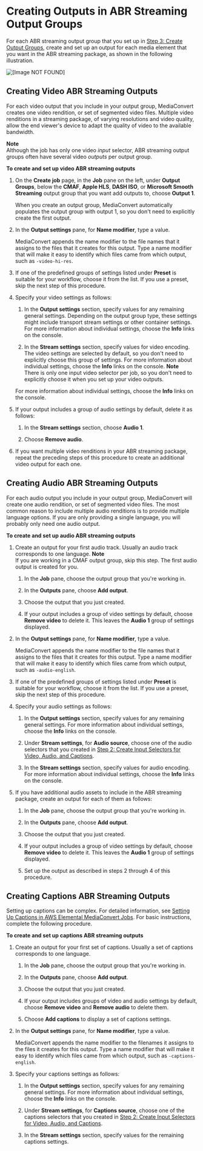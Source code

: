 # Creating Outputs in ABR Streaming Output Groups<a name="create-outputs-in-abr-streaming-output-groups"></a>

For each ABR streaming output group that you set up in [Step 3: Create Output Groups](specify-output-groups.md), create and set up an output for each media element that you want in the ABR streaming package, as shown in the following illustration\.

![\[Image NOT FOUND\]](http://docs.aws.amazon.com/mediaconvert/latest/ug/images/Job_outputs-ABR.png)

## Creating Video ABR Streaming Outputs<a name="video-abr-streaming-outputs"></a>

For each video output that you include in your output group, MediaConvert creates one video rendition, or set of segmented video files\. Multiple video renditions in a streaming package, of varying resolutions and video quality, allow the end viewer's device to adapt the quality of video to the available bandwidth\.

**Note**  
Although the job has only one video *input* selector, ABR streaming output groups often have several video *outputs* per output group\. 

**To create and set up video ABR streaming outputs**

1. On the **Create job** page, in the **Job** pane on the left, under **Output Groups**, below the **CMAF**, **Apple HLS**, **DASH ISO**, or **Microsoft Smooth Streaming** output group that you want add outputs to, choose **Output 1**\. 

   When you create an output group, MediaConvert automatically populates the output group with output 1, so you don't need to explicitly create the first output\.

1. In the **Output settings** pane, for **Name modifier**, type a value\.

   MediaConvert appends the name modifier to the file names that it assigns to the files that it creates for this output\. Type a name modifier that will make it easy to identify which files came from which output, such as `-video-hi-res`\.

1. If one of the predefined groups of settings listed under **Preset** is suitable for your workflow, choose it from the list\. If you use a preset, skip the next step of this procedure\.

1. Specify your video settings as follows:

   1. In the **Output settings** section, specify values for any remaining general settings\. Depending on the output group type, these settings might include transport stream settings or other container settings\. For more information about individual settings, choose the **Info** links on the console\.

   1. In the **Stream settings** section, specify values for video encoding\. The video settings are selected by default, so you don't need to explicitly choose this group of settings\. For more information about individual settings, choose the **Info** links on the console\.
**Note**  
There is only one input video selector per job, so you don't need to explicitly choose it when you set up your video outputs\.

   For more information about individual settings, choose the **Info** links on the console\.

1. If your output includes a group of audio settings by default, delete it as follows:

   1. In the **Stream settings** section, choose **Audio 1**\.

   1. Choose **Remove audio**\.

1. If you want multiple video renditions in your ABR streaming package, repeat the preceding steps of this procedure to create an additional video output for each one\.

## Creating Audio ABR Streaming Outputs<a name="audio-abr-streaming-outputs"></a>

For each audio output you include in your output group, MediaConvert will create one audio rendition, or set of segmented video files\. The most common reason to include multiple audio renditions is to provide multiple language options\. If you are only providing a single language, you will probably only need one audio output\.

**To create and set up audio ABR streaming outputs**

1. Create an output for your first audio track\. Usually an audio track corresponds to one language\.
**Note**  
If you are working in a CMAF output group, skip this step\. The first audio output is created for you\.

   1. In the **Job** pane, choose the output group that you're working in\.

   1. In the **Outputs** pane, choose **Add output**\. 

   1. Choose the output that you just created\.

   1. If your output includes a group of video settings by default, choose **Remove video** to delete it\. This leaves the **Audio 1** group of settings displayed\.

1. In the **Output settings** pane, for **Name modifier**, type a value\.

   MediaConvert appends the name modifier to the file names that it assigns to the files that it creates for this output\. Type a name modifier that will make it easy to identify which files came from which output, such as `-audio-english`\.

1. If one of the predefined groups of settings listed under **Preset** is suitable for your workflow, choose it from the list\. If you use a preset, skip the next step of this procedure\.

1. Specify your audio settings as follows:

   1. In the **Output settings** section, specify values for any remaining general settings\. For more information about individual settings, choose the **Info** links on the console\.

   1. Under **Stream settings**, for **Audio source**, choose one of the audio selectors that you created in [Step 2: Create Input Selectors for Video, Audio, and Captions](create-selectors.md)\.

   1. In the **Stream settings** section, specify values for audio encoding\. For more information about individual settings, choose the **Info** links on the console\.

1. If you have additional audio assets to include in the ABR streaming package, create an output for each of them as follows:

   1. In the **Job** pane, choose the output group that you're working in\.

   1. In the **Outputs** pane, choose **Add output**\. 

   1. Choose the output that you just created\.

   1. If your output includes a group of video settings by default, choose **Remove video** to delete it\. This leaves the **Audio 1** group of settings displayed\.

   1. Set up the output as described in steps 2 through 4 of this procedure\.

## Creating Captions ABR Streaming Outputs<a name="captions-abr-streaming-outputs"></a>

Setting up captions can be complex\. For detailed information, see [Setting Up Captions in AWS Elemental MediaConvert Jobs](including-captions.md)\. For basic instructions, complete the following procedure\.

**To create and set up captions ABR streaming outputs**

1. Create an output for your first set of captions\. Usually a set of captions corresponds to one language\.

   1. In the **Job** pane, choose the output group that you're working in\.

   1. In the **Outputs** pane, choose **Add output**\. 

   1. Choose the output that you just created\.

   1. If your output includes groups of video and audio settings by default, choose **Remove video** and **Remove audio** to delete them\. 

   1. Choose **Add captions** to display a set of captions settings\.

1. In the **Output settings** pane, for **Name modifier**, type a value\.

   MediaConvert appends the name modifier to the filenames it assigns to the files it creates for this output\. Type a name modifier that will make it easy to identify which files came from which output, such as `-captions-english`\.

1. Specify your captions settings as follows:

   1. In the **Output settings** section, specify values for any remaining general settings\. For more information about individual settings, choose the **Info** links on the console\.

   1. Under **Stream settings**, for **Captions source**, choose one of the captions selectors that you created in [Step 2: Create Input Selectors for Video, Audio, and Captions](create-selectors.md)\.

   1. In the **Stream settings** section, specify values for the remaining captions settings\. 